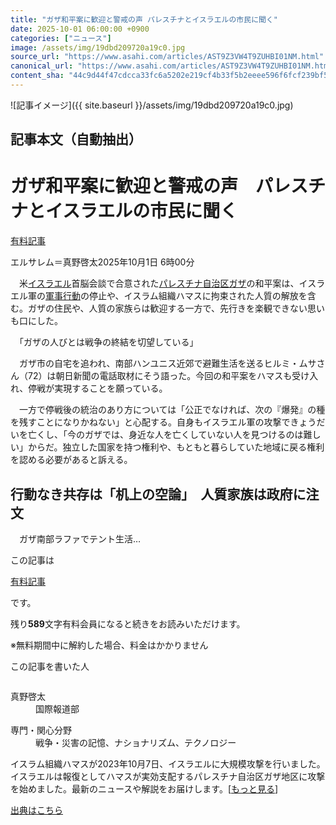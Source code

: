 ```yaml
---
title: "ガザ和平案に歓迎と警戒の声 パレスチナとイスラエルの市民に聞く"
date: 2025-10-01 06:00:00 +0900
categories: ["ニュース"]
image: /assets/img/19dbd209720a19c0.jpg
source_url: "https://www.asahi.com/articles/AST9Z3VW4T9ZUHBI01NM.html"
canonical_url: "https://www.asahi.com/articles/AST9Z3VW4T9ZUHBI01NM.html"
content_sha: "44c9d44f47cdcca33fc6a5202e219cf4b33f5b2eeee596f6fcf239bf536bab0a"
---
```


![記事イメージ]({{ site.baseurl }}/assets/img/19dbd209720a19c0.jpg)

## 記事本文（自動抽出）
<div><main role="main" id="main"><p></p><div class="y_Qv3"><h1>ガザ和平案に歓迎と警戒の声　パレスチナとイスラエルの市民に聞く</h1><div class="mhPng"><p><span class="fNPYU Q_Shz"><a href="//www.asahi.com/news/gold.html?iref=com_gold">有料記事</a></span></p><span class="H8KYB">エルサレム＝真野啓太</span><span class="UDj4P"><time datetime="2025-09-30T21:00:00.000Z">2025年10月1日 6時00分</time></span></div></div><p id="gsm_above_SnsUtilityArea"></p><p x-component-name="CommentHeadline" x-component-data='{"commentCount":0,"commentators":[],"mode":"pc"}'></p><div class="nfyQp"><p>　米<a href="//www.asahi.com/topics/word/%E3%82%A4%E3%82%B9%E3%83%A9%E3%82%A8%E3%83%AB.html" title="イスラエル のトピックスを開く" class="eWgMZ">イスラエル</a>首脳会談で合意された<a href="//www.asahi.com/topics/word/%E3%83%91%E3%83%AC%E3%82%B9%E3%83%81%E3%83%8A%E8%87%AA%E6%B2%BB%E5%8C%BA%E3%82%AC%E3%82%B6.html" title="パレスチナ自治区ガザ のトピックスを開く" class="eWgMZ">パレスチナ自治区ガザ</a>の和平案は、イスラエル軍の<a href="//www.asahi.com/topics/word/%E8%BB%8D%E4%BA%8B%E8%A1%8C%E5%8B%95.html" title="軍事行動 のトピックスを開く" class="eWgMZ">軍事行動</a>の停止や、イスラム組織ハマスに拘束された人質の解放を含む。ガザの住民や、人質の家族らは歓迎する一方で、先行きを楽観できない思いも口にした。</p><p>　「ガザの人びとは戦争の終結を切望している」</p><p>　ガザ市の自宅を追われ、南部ハンユニス近郊で避難生活を送るヒルミ・ムサさん（72）は朝日新聞の電話取材にそう語った。今回の和平案をハマスも受け入れ、停戦が実現することを願っている。</p><p>　一方で停戦後の統治のあり方については「公正でなければ、次の『爆発』の種を残すことになりかねない」と心配する。自身もイスラエル軍の攻撃できょうだいを亡くし、「今のガザでは、身近な人を亡くしていない人を見つけるのは難しい」からだ。独立した国家を持つ権利や、もともと暮らしていた地域に戻る権利を認める必要があると訴える。</p><h2 class="smgSC">行動なき共存は「机上の空論」　人質家族は政府に注文</h2><p class="Lujdo">　ガザ南部ラファでテント生活…</p></div><p></p><div class="NbZMW"><div class="PxAm1"><p>この記事は</p><img src="//www.asahicom.jp/images/icon_key_gold.png" alt><a href="//www.asahi.com/news/gold.html?iref=com_1kiji_g_0">有料記事</a><p>です。</p><span class="Zgt88">残り<b>589</b>文字</span><span class="hideFromApp">有料会員になると続きをお読みいただけます。</span></div><p class="eQShK">※無料期間中に解約した場合、料金はかかりません</p></div><div x-component-name="WriterProfile" x-component-data='{"writerProfile":{"writerProfileList":[{"name":"真野啓太","code":"510203fd65e1851e9b97fe39aa000eddbaf85a86c87eccc2ad5249d60fb2213e","department":"国際報道部","role":"","specialtyAndInterest":"戦争・災害の記憶、ナショナリズム、テクノロジー","isFollowed":false,"introduction":"1990年神戸市生まれ。2014年入社。長崎総局や文化部を経て、現在は東京で国際ニュースを担当しています。これまで携わってきた特集に「8がけ社会」「沖縄1972」「巨人のあしあと」「ナガサキノート」など。","iconImageUrl":"https://profile-image.kraken.asahi.com/510203fd65e1851e9b97fe39aa000eddbaf85a86c87eccc2ad5249d60fb2213e","canSendFanLetter":false}],"isWriterFollowAvailableMember":false},"isFreeArea":true}'><div id="writerProfile" class="yT62y"><p class="FPrYd">この記事を書いた人</p><div class="jdPPS"><div class="zRkIz"><a href="/reporter-bio/510203fd65e1851e9b97fe39aa000eddbaf85a86c87eccc2ad5249d60fb2213e?iref=article_reporter_profile" class="CES5K"></a><div class="iKuvI"><figure class="BKNFc"><img src="https://profile-image.kraken.asahi.com/510203fd65e1851e9b97fe39aa000eddbaf85a86c87eccc2ad5249d60fb2213e" alt></figure><dl class="WptL0"><dt>真野啓太</dt><dd>国際報道部</dd></dl></div><dl class="PXedm"><dt>専門・関心分野</dt><dd>戦争・災害の記憶、ナショナリズム、テクノロジー</dd></dl></div></div></div></div><p x-component-name="ArticleCommentList" x-component-data='{"commentCount":0,"commentList":[],"shareUrlBase":"https://www.asahi.com/articles/AST9Z3VW4T9ZUHBI01NM.html","articleId":"AST9Z3VW4T9ZUHBI01NM","commentIdParam":"","equalCommentIdIndex":-1,"isAuthorized":false,"isFreePlan":false,"isPaidMember":false,"isPresent":false,"isHazard":false,"freeUrlBase":"//www.asahi.com","digitalUrlBase":"//digital.asahi.com"}'></p><div class="GA13d"><div class="eGTLS"><p>イスラム組織ハマスが2023年10月7日、イスラエルに大規模攻撃を行いました。イスラエルは報復としてハマスが実効支配するパレスチナ自治区ガザ地区に攻撃を始めました。最新のニュースや解説をお届けします。[<a href="https://www.asahi.com/topics/AP-d70a20ea-577d-4c9c-9bbd-c198f2acfa0d/?iref=kijishita_link">もっと見る</a>]</p></div></div></main></div>

[出典はこちら](https://www.asahi.com/articles/AST9Z3VW4T9ZUHBI01NM.html)
